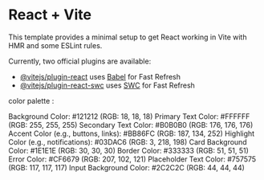 # React + Vite

This template provides a minimal setup to get React working in Vite with HMR and some ESLint rules.

Currently, two official plugins are available:

- [@vitejs/plugin-react](https://github.com/vitejs/vite-plugin-react/blob/main/packages/plugin-react/README.md) uses [Babel](https://babeljs.io/) for Fast Refresh
- [@vitejs/plugin-react-swc](https://github.com/vitejs/vite-plugin-react-swc) uses [SWC](https://swc.rs/) for Fast Refresh


color palette :

Background Color: #121212 (RGB: 18, 18, 18)
Primary Text Color: #FFFFFF (RGB: 255, 255, 255)
Secondary Text Color: #B0B0B0 (RGB: 176, 176, 176)
Accent Color (e.g., buttons, links): #BB86FC (RGB: 187, 134, 252)
Highlight Color (e.g., notifications): #03DAC6 (RGB: 3, 218, 198)
Card Background Color: #1E1E1E (RGB: 30, 30, 30)
Border Color: #333333 (RGB: 51, 51, 51)
Error Color: #CF6679 (RGB: 207, 102, 121)
Placeholder Text Color: #757575 (RGB: 117, 117, 117)
Input Background Color: #2C2C2C (RGB: 44, 44, 44)


